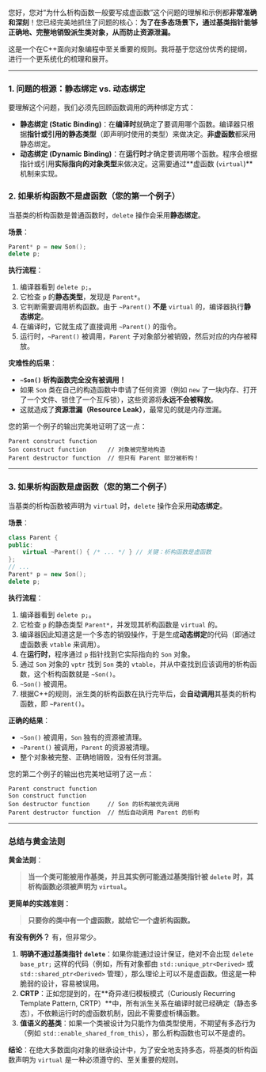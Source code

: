您好，您对“为什么析构函数一般要写成虚函数”这个问题的理解和示例都**非常准确和深刻**！您已经完美地抓住了问题的核心：**为了在多态场景下，通过基类指针能够正确地、完整地销毁派生类对象，从而防止资源泄漏。**

这是一个在C++面向对象编程中至关重要的规则。我将基于您这份优秀的提纲，进行一个更系统化的梳理和展开。

-----

### 1\. 问题的根源：静态绑定 vs. 动态绑定

要理解这个问题，我们必须先回顾函数调用的两种绑定方式：

  * **静态绑定 (Static Binding)**：在**编译时**就确定了要调用哪个函数。编译器只根据**指针或引用的静态类型**（即声明时使用的类型）来做决定。**非虚函数**都采用静态绑定。
  * **动态绑定 (Dynamic Binding)**：在**运行时**才确定要调用哪个函数。程序会根据指针或引用**实际指向的对象类型**来做决定。这需要通过\*\*虚函数 (`virtual`)\*\*机制来实现。

### 2\. 如果析构函数不是虚函数（您的第一个例子）

当基类的析构函数是普通函数时，`delete` 操作会采用**静态绑定**。

**场景**：

```cpp
Parent* p = new Son();
delete p;
```

**执行流程**：

1.  编译器看到 `delete p;`。
2.  它检查 `p` 的**静态类型**，发现是 `Parent*`。
3.  它判断需要调用析构函数。由于 `~Parent()` **不是** `virtual` 的，编译器执行**静态绑定**。
4.  在编译时，它就生成了直接调用 `~Parent()` 的指令。
5.  运行时，`~Parent()` 被调用，`Parent` 子对象部分被销毁，然后对应的内存被释放。

**灾难性的后果**：

  * **`~Son()` 析构函数完全没有被调用！**
  * 如果 `Son` 类在自己的构造函数中申请了任何资源（例如 `new` 了一块内存、打开了一个文件、锁住了一个互斥锁），这些资源将**永远不会被释放**。
  * 这就造成了**资源泄漏（Resource Leak）**，最常见的就是内存泄漏。

您的第一个例子的输出完美地证明了这一点：

```
Parent construct function
Son construct function      // 对象被完整地构造
Parent destructor function  // 但只有 Parent 部分被析构！
```

-----

### 3\. 如果析构函数是虚函数（您的第二个例子）

当基类的析构函数被声明为 `virtual` 时，`delete` 操作会采用**动态绑定**。

**场景**：

```cpp
class Parent {
public:
    virtual ~Parent() { /* ... */ } // 关键：析构函数是虚函数
};
// ...
Parent* p = new Son();
delete p;
```

**执行流程**：

1.  编译器看到 `delete p;`。
2.  它检查 `p` 的静态类型 `Parent*`，并发现其析构函数是 `virtual` 的。
3.  编译器因此知道这是一个多态的销毁操作，于是生成**动态绑定**的代码（即通过虚函数表 `vtable` 来调用）。
4.  在**运行时**，程序通过 `p` 指针找到它实际指向的 `Son` 对象。
5.  通过 `Son` 对象的 `vptr` 找到 `Son` 类的 `vtable`，并从中查找到应该调用的析构函数，这个析构函数就是 `~Son()`。
6.  `~Son()` 被调用。
7.  根据C++的规则，派生类的析构函数在执行完毕后，会**自动调用**其基类的析构函数，即 `~Parent()`。

**正确的结果**：

  * `~Son()` 被调用，`Son` 独有的资源被清理。
  * `~Parent()` 被调用，`Parent` 的资源被清理。
  * 整个对象被完整、正确地销毁，没有任何泄漏。

您的第二个例子的输出也完美地证明了这一点：

```
Parent construct function
Son construct function
Son destructor function     // Son 的析构被优先调用
Parent destructor function  // 然后自动调用 Parent 的析构
```

-----

### 总结与黄金法则

**黄金法则**：

> **当一个类可能被用作基类，并且其实例可能通过基类指针被 `delete` 时，其析构函数必须被声明为 `virtual`。**

**更简单的实践准则**：

> **只要你的类中有一个虚函数，就给它一个虚析构函数。**

**有没有例外？**
有，但非常少。

1.  **明确不通过基类指针 `delete`**：如果你能通过设计保证，绝对不会出现 `delete base_ptr;` 这样的代码（例如，所有对象都由 `std::unique_ptr<Derived>` 或 `std::shared_ptr<Derived>` 管理），那么理论上可以不是虚函数。但这是一种脆弱的设计，容易被误用。
2.  **CRTP**：正如您提到的，在\*\*奇异递归模板模式（Curiously Recurring Template Pattern, CRTP）\*\*中，所有派生关系在编译时就已经确定（静态多态），不依赖运行时的虚函数机制，因此不需要虚析構函數。
3.  **值语义的基类**：如果一个类被设计为只能作为值类型使用，不期望有多态行为（例如 `std::enable_shared_from_this`），那么析构函数也可以不是虚的。

**结论**：在绝大多数面向对象的继承设计中，为了安全地支持多态，将基类的析构函数声明为 `virtual` 是一种必须遵守的、至关重要的规则。